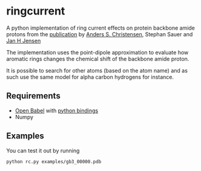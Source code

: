 # ringcurrent
A python implementation of ring current effects on protein backbone amide protons from the [publication](http://dx.doi.org/10.1021/ct2002607) by [Anders S. Christensen](https://github.com/andersx), Stephan Sauer and [Jan H Jensen](https://github.com/jhjensen2)

The implementation uses the point-dipole approximation to evaluate how aromatic rings changes the chemical shift of the backbone amide proton.

It is possible to search for other atoms (based on the atom name) and as such use the same model for alpha carbon hydrogens for instance.

## Requirements
  * [Open Babel](http://openbabel.org) with [python bindings](http://openbabel.org/docs/current/UseTheLibrary/PythonInstall.html)
  * Numpy

## Examples
You can test it out by running

    python rc.py examples/gb3_00000.pdb
